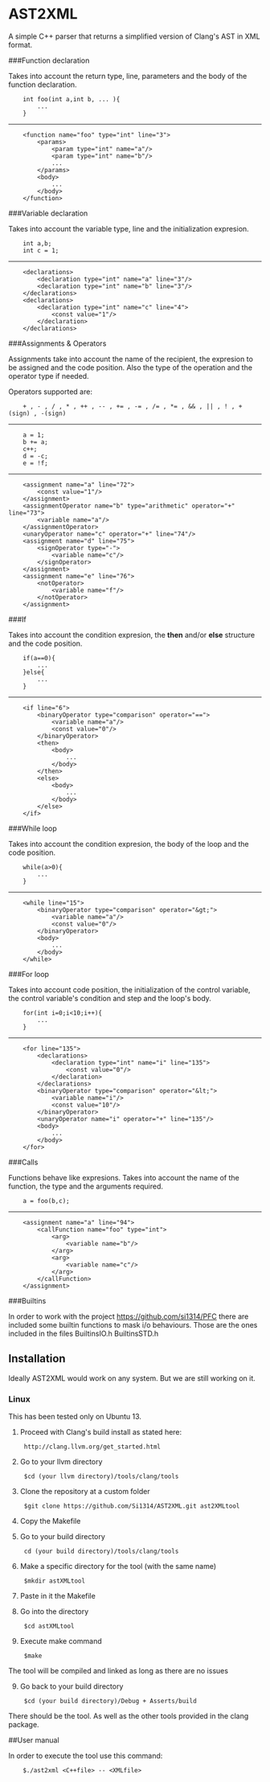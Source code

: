 # __AST2XML__

A simple C++ parser that returns a simplified version of Clang's AST in XML format.

###Function declaration

Takes into account the return type, line, parameters and the body of the function declaration. 

        int foo(int a,int b, ... ){
            ...
        }
 ---
        <function name="foo" type="int" line="3">
            <params>
                <param type="int" name="a"/>
                <param type="int" name="b"/>
                ...
            </params>
            <body>
                ...
            </body>
        </function>

###Variable declaration

Takes into account the variable type, line and the initialization expresion.

        int a,b;
        int c = 1;
---
        <declarations>
            <declaration type="int" name="a" line="3"/>
            <declaration type="int" name="b" line="3"/>
        </declarations>
        <declarations>
            <declaration type="int" name="c" line="4">
                <const value="1"/>
            </declaration>
        </declarations>

###Assignments & Operators

Assignments take into account the name of the recipient, the expresion to be assigned and the code position. Also the type of the operation and the operator type if needed.

Operators supported are:

        + , - , / , * , ++ , -- , += , -= , /= , *= , && , || , ! , +(sign) , -(sign)
---
        a = 1;
        b += a;
        c++;
        d = -c;
        e = !f;
---
        <assignment name="a" line="72">
            <const value="1"/>
        </assignment>
        <assignmentOperator name="b" type="arithmetic" operator="+" line="73">
            <variable name="a"/>
        </assignmentOperator>
        <unaryOperator name="c" operator="+" line="74"/>
        <assignment name="d" line="75">
            <signOperator type="-">
                <variable name="c"/>
            </signOperator>
        </assignment>
        <assignment name="e" line="76">
            <notOperator>
                <variable name="f"/>
            </notOperator>
        </assignment>


###If 

Takes into account the condition expresion, the **then** and/or **else** structure and the code position.

        if(a==0){
            ...
        }else{
            ...
        }
---
        <if line="6">
            <binaryOperator type="comparison" operator="==">
                <variable name="a"/>
                <const value="0"/>
            </binaryOperator>
            <then>
                <body>
                    ...
                </body>
            </then>
            <else>
                <body>
                    ...
                </body>
            </else>
        </if>

###While loop

Takes into account the condition expresion, the body of the loop and the code position.

        while(a>0){
            ...
        }
---
        <while line="15">
            <binaryOperator type="comparison" operator="&gt;">
                <variable name="a"/>
                <const value="0"/>
            </binaryOperator>
            <body>
                ...
            </body>
        </while>

###For loop

Takes into account code position, the initialization of the control variable, the control variable's condition and step and the loop's body. 

        for(int i=0;i<10;i++){
            ...
        }
---
        <for line="135">
            <declarations>
                <declaration type="int" name="i" line="135">
                    <const value="0"/>
                </declaration>
            </declarations>
            <binaryOperator type="comparison" operator="&lt;">
                <variable name="i"/>
                <const value="10"/>
            </binaryOperator>
            <unaryOperator name="i" operator="+" line="135"/>
            <body>
                ...
            </body>
        </for>

###Calls

Functions behave like expresions. Takes into account the name of the function, the type and the arguments required.

        a = foo(b,c);
---
        <assignment name="a" line="94">
            <callFunction name="foo" type="int">
                <arg>
                    <variable name="b"/>
                </arg>
                <arg>
                    <variable name="c"/>
                </arg>
            </callFunction>
        </assignment>

###Builtins

In order to work with the project 
        https://github.com/si1314/PFC 
there are included some builtin functions to mask i/o behaviours. Those are the ones included in the files 
        BuiltinsIO.h
        BuiltinsSTD.h

## Installation

Ideally AST2XML would work on any system. But we are still working on it.

### Linux

This has been tested only on Ubuntu 13.

1. Proceed with Clang's build install as stated here:

        http://clang.llvm.org/get_started.html

2. Go to your llvm directory 

        $cd (your llvm directory)/tools/clang/tools

3. Clone the repository at a custom folder 

        $git clone https://github.com/Si1314/AST2XML.git ast2XMLtool

4. Copy the Makefile

5. Go to your build directory 
        
        cd (your build directory)/tools/clang/tools

6. Make a specific directory for the tool (with the same name) 

        $mkdir astXMLtool

7. Paste in it the Makefile

8. Go into the directory 

        $cd astXMLtool

8. Execute make command 

        $make

The tool will be compiled and linked as long as there are no issues

9. Go back to your build directory 

        $cd (your build directory)/Debug + Asserts/build

There should be the tool. As well as the other tools provided in the clang package.

##User manual

In order to execute the tool use this command:

        $./ast2xml <C++file> -- <XMLfile>